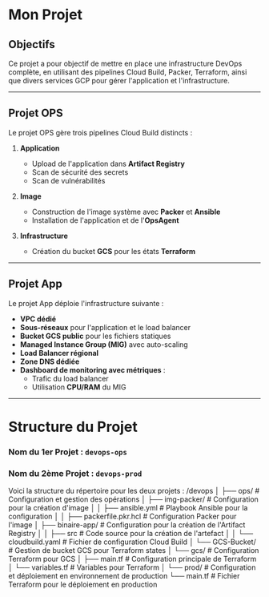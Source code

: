 # Mon Projet

## Objectifs
Ce projet a pour objectif de mettre en place une infrastructure DevOps complète, en utilisant des pipelines Cloud Build, Packer, Terraform, ainsi que divers services GCP pour gérer l'application et l'infrastructure.

---

## Projet OPS
Le projet OPS gère trois pipelines Cloud Build distincts :

1. **Application**
    - Upload de l'application dans **Artifact Registry**
    - Scan de sécurité des secrets
    - Scan de vulnérabilités

2. **Image**
    - Construction de l'image système avec **Packer** et **Ansible**
    - Installation de l'application et de l'**OpsAgent**

3. **Infrastructure**
    - Création du bucket **GCS** pour les états **Terraform**

---

## Projet App
Le projet App déploie l'infrastructure suivante :

- **VPC dédié**
- **Sous-réseaux** pour l'application et le load balancer
- **Bucket GCS public** pour les fichiers statiques
- **Managed Instance Group (MIG)** avec auto-scaling
- **Load Balancer régional**
- **Zone DNS dédiée**
- **Dashboard de monitoring avec métriques** :
    - Trafic du load balancer
    - Utilisation **CPU/RAM** du MIG

---

# Structure du Projet

### Nom du 1er Projet : `devops-ops`
### Nom du 2ème Projet : `devops-prod`
Voici la structure du répertoire pour les deux projets :
/devops │ ├── ops/ # Configuration et gestion des opérations │ ├── img-packer/ # Configuration pour la création d'image │ │ ├── ansible.yml # Playbook Ansible pour la configuration │ │ ├── packerfile.pkr.hcl # Configuration Packer pour l'image │ ├── binaire-app/ # Configuration pour la création de l'Artifact Registry │ │ ├── src # Code source pour la création de l'artefact │ │ └── cloudbuild.yaml # Fichier de configuration Cloud Build │ └── GCS-Bucket/ # Gestion de bucket GCS pour Terraform states │ └── gcs/ # Configuration Terraform pour GCS │ ├── main.tf # Configuration principale de Terraform │ └── variables.tf # Variables pour Terraform │ └── prod/ # Configuration et déploiement en environnement de production └── main.tf # Fichier Terraform pour le déploiement en production
